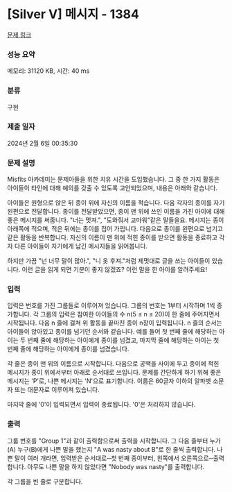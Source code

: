 # [Silver V] 메시지 - 1384 

[문제 링크](https://www.acmicpc.net/problem/1384) 

### 성능 요약

메모리: 31120 KB, 시간: 40 ms

### 분류

구현

### 제출 일자

2024년 2월 6일 00:35:30

### 문제 설명

<p>Misfits 아카데미는 문제아들을 위한 치유 시간을 도입했습니다. 그 중 한 가지 활동은 아이들이 타인에 대해 예의를 갖출 수 있도록 고안되었으며, 내용은 아래와 같습니다.</p>

<p>아이들은 원형으로 앉은 뒤 종이 위에 자신의 이름을 적습니다. 다음 각자의 종이를 자기 왼편으로 전달합니다. 종이를 전달받았으면, 종이 맨 위에 쓰인 이름을 가진 아이에 대해 좋은 메시지를 써줍니다. "너는 멋져.", "도와줘서 고마워"같은 말들을요. 메시지는 종이 아래쪽에 적으며, 적은 뒤에는 종이를 접어 가립니다. 다음으로 종이를 왼편으로 넘기고 같은 활동을 반복합니다. 자신의 이름이 맨 위에 적힌 종이를 받으면 활동을 종료하고 각자 다른 아이들이 자기에게 남긴 메시지들을 읽어봅니다.</p>

<p>하지만 가끔 "넌 너무 말이 많아.", "니 옷 후져."처럼 제멋대로 글을 쓰는 아이들이 있습니다. 이런 글을 읽게 되면 기분이 좋지 않겠죠? 이런 말을 한 아이를 알려주세요!</p>

### 입력 

 <p>입력은 번호를 가진 그룹들로 이루어져 있습니다. 그룹의 번호는 1부터 시작하며 1씩 증가합니다. 각 그룹의 입력은 참여한 아이들의 수 n(5 ≤ n ≤ 20)이 한 줄에 주어지면서 시작됩니다. 다음 n 줄에 걸쳐 위 활동을 끝마친 종이 n장이 입력됩니다. n 줄의 순서는 아이들이 앉아있고 종이를 넘기던 순서와 같습니다. 예를 들어 첫 번째 줄에 해당하는 아이는 두 번째 줄에 해당하는 아이에게 종이를 넘겼고, 마지막 줄에 해당하는 아이는 첫 번째 줄에 해당하는 아이에게 종이를 넘겼습니다.</p>

<p>각 줄은 종이 맨 위의 이름으로 시작합니다. 다음으로 공백을 사이에 두고 종이에 적힌 메시지가 종이 위에서부터 아래로 순서대로 쓰입니다. 문제를 간단하게 하기 위해 좋은 메시지는 'P'로, 나쁜 메시지는 'N'으로 표기합니다. 이름은 60글자 이하의 알파벳 소문자 또는 대문자로 이루어져 있습니다.</p>

<p>마지막 줄에 '0'이 입력되면서 입력이 종료됩니다. '0'은 처리하지 않습니다.</p>

### 출력 

 <p>그룹 번호를 "Group 1"과 같이 출력함으로써 출력을 시작합니다. 그 다음 줄부터 누가(A) 누구(B)에게 나쁜 말을 했는지 "A was nasty about B"로 한 줄씩 출력합니다. 나쁜 말이 여러 개라면, 입력받은 순서대로─첫 번째 종이부터, 왼쪽에서 오른쪽으로─출력합니다. 아무도 나쁜 말을 하지 않았다면 "<span style="font-family:Arial,"Helvetica Neue",Helvetica,Tahoma,sans-serif">Nobody was nasty"를 출력합니다.</span></p>

<p>각 그룹을 빈 줄로 구분합니다.</p>

